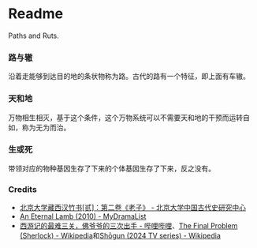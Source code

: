 # Readme
Paths and Ruts.

### 路与辙
沿着走能够到达目的地的条状物称为路。古代的路有一个特征，即上面有车辙。

### 天和地
万物相生相灭，基于这个条件，这个万物系统可以不需要天和地的干预而运转自如，称为无为而治。

### 生或死
带领对应的物种基因生存了下来的个体基因生存了下来，反之没有。

### Credits
- [北京大学藏西汉竹书[贰]：第二卷《老子》 - 北京大学中国古代史研究中心](https://zggds.pku.edu.cn/xzxz/58180.htm)
- [An Eternal Lamb (2010) - MyDramaList](https://mydramalist.com/722607-an-eternal-lamb)
- [西游记的最难三关，佛爷爷的三次出手 - 哔哩哔哩](https://www.bilibili.com/video/BV1re4y1b7sV/)、[The Final Problem (Sherlock) - Wikipedia](https://en.wikipedia.org/wiki/The_Final_Problem_(Sherlock))和[Shōgun (2024 TV series) - Wikipedia](https://en.wikipedia.org/wiki/Shōgun_(2024_TV_series))
